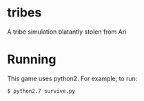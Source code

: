 # tribes
A tribe simulation blatantly stolen from Ari

# Running
This game uses python2. For example, to run:

```bash
$ python2.7 survive.py
```
